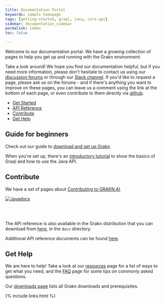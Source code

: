 ```yaml
---
title: Documentation Portal
keywords: sample homepage
tags: [getting-started, graql, java, core-api]
sidebar: documentation_sidebar
permalink: index
toc: false

---
```



Welcome to our documentation portal. We have a growing collection of pages to help you get up and running with the Grakn environment.

Take a look around! We hope you find our documentation helpful, but if you need more information, please don't hesitate to contact us using our [discussion forums](http://discuss.grakn.ai) or through our [Slack channel](https://grakn.ai/slack.html). If you'd like to request a page, please ask us on the forums - and if there's anything you want to improve on these pages, you can leave us a comment using the link at the bottom of each page, or even contribute to them directly via [github](https://github.com/graknlabs/docs/).


<ul id="profileTabs" class="nav nav-tabs">
    <li class="active"><a href="#getstarted" data-toggle="tab">Get Started</a></li>
    <li><a href="#apireference" data-toggle="tab">API Reference</a></li>
    <li><a href="#contribute" data-toggle="tab">Contribute</a></li>
    <li><a href="#gethelp" data-toggle="tab">Get Help</a></li>
</ul>
  <div class="tab-content">
<div role="tabpanel" class="tab-pane active" id="getstarted">
    <h2>Guide for beginners</h2>
<p>Check out our guide to <a href="https://grakn.ai/pages/documentation/get-started/setup-guide.html">download and set up Grakn</a>.</p>
<p>When you're set up, there's an <a href="https://grakn.ai/pages/documentation/get-started/quickstart-tutorial.html">introductory tutorial</a> to show the basics of Graql and how to use the Java API.</p>
</div>

<div role="tabpanel" class="tab-pane" id="contribute">
    <h2>Contribute</h2>
    <p>We have a set of pages about <a href="https://grakn.ai/pages/contributors/index.html">Contributing to GRAKN.AI</a>.</p></div>

<div role="tabpanel" class="tab-pane" id="apireference">

<a href="https://javadoc.io/doc/ai.grakn/grakn"><img src="https://javadoc.io/badge/ai.grakn/grakn.svg" alt="Javadocs"></a>

<br /> <br />
<p>The API reference is also available in the Grakn distribution that you can download from <a href="https://grakn.ai/pages/documentation/resources/downloads.html">here</a>, in the <code>docs</code> directory.</p>
    <p>Additional API reference documents can be found <a target="_blank" href="https://grakn.ai/pages/documentation/api-reference/api-reference.html">here</a>. </p>
</div>

<div role="tabpanel" class="tab-pane" id="gethelp">
    <h2>Get Help</h2>
    <p>We are here to help! Take a look at our <a href="https://grakn.ai/pages/documentation/resources/resources-overview.html">resources</a> page for a list of ways to get what you need, and the <a href="https://grakn.ai/pages/documentation/resources/faq.html">FAQ</a> page for some tips on commonly asked questions.</p>
 <p>Our <a href="https://grakn.ai/pages/documentation/resources/downloads.html">downloads page</a> lists all Grakn downloads and prerequisites.</p>   
</div>
</div>

{% include links.html %}
